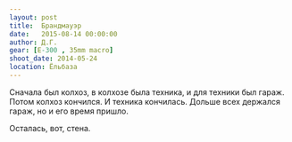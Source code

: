 ```yaml
---
layout: post
title:  Брандмауэр
date:   2015-08-14 00:00:00
author: Д.Г.
gear: [E-300 , 35mm macro]
shoot_date: 2014-05-24
location: Ёльбаза
---
```


Сначала был колхоз, в колхозе была техника, и для техники был гараж. Потом колхоз кончился. И техника кончилась. Дольше всех держался гараж, но и его время пришло.

Осталась, вот, стена.
